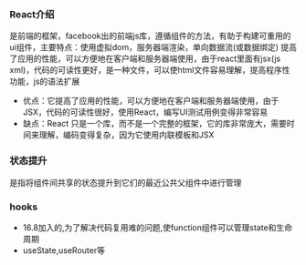 ### React介绍
是前端的框架，facebook出的前端js库，遵循组件的方法，有助于构建可重用的ui组件，主要特点：使用虚拟dom，服务器端渲染，单向数据流(或数据绑定)
提高了应用的性能，可以方便地在客户端和服务器端使用，由于react里面有jsx(js xml)，代码的可读性更好，是一种文件，可以使html文件容易理解，提高程序性功能，js的语法扩展
* 优点：它提高了应用的性能，可以方便地在客户端和服务器端使用，由于JSX，代码的可读性很好，使用React，编写UI测试用例变得非常容易
* 缺点：React 只是一个库，而不是一个完整的框架，它的库非常庞大，需要时间来理解，编码变得复杂，因为它使用内联模板和JSX

### 状态提升
是指将组件间共享的状态提升到它们的最近公共父组件中进行管理

### hooks
* 16.8加入的,为了解决代码复用难的问题,使function组件可以管理state和生命周期
* useState,useRouter等